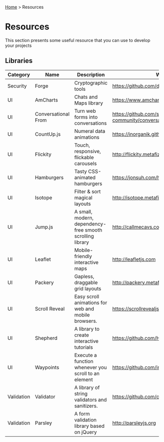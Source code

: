 [Home]: index.md

[Home] > Resources

# Resources

This section presents some useful resource that you can use to develop your projects

## Libraries

| Category   | Name                | Description                                               | Website                                                  |
|------------|---------------------|-----------------------------------------------------------|----------------------------------------------------------|
| Security   | Forge               | Cryptographic tools                                       | https://github.com/digitalbazaar/forge                   |
| UI         | AmCharts            | Chats and Maps library                                    | https://www.amcharts.com                                 |
| UI         | Conversational From | Turn web forms into conversations                         | https://github.com/space10-community/conversational-form |
| UI         | CountUp.js          | Numeral data animations                                   | https://inorganik.github.io/countUp.js/                  |
| UI         | Flickity            | Touch, responsive, flickable carousels                    | http://flickity.metafizzy.co                             |
| UI         | Hamburgers          | Tasty CSS-animated hamburgers                             | https://jonsuh.com/hamburgers                            |
| UI         | Isotope             | Filter & sort magical layouts                             | http://isotope.metafizzy.co                              |
| UI         | Jump.js             | A small, modern, dependency-free smooth scrolling library | http://callmecavs.com/jump.js                            |
| UI         | Leaflet             | Mobile-friendly interactive maps                          | http://leafletjs.com                                     |
| UI         | Packery             | Gapless, draggable grid layouts                           | http://packery.metafizzy.co                              |
| UI         | Scroll Reveal       | Easy scroll animations for web and mobile browsers.       | https://scrollrevealjs.org                               |
| UI         | Shepherd            | A library to create interactive tutorials                 | https://github.com/HubSpot/shepherd                      |
| UI         | Waypoints           | Execute a function whenever you scroll to an element      | https://github.com/imakewebthings/waypoints              |
| Validation | Validator           | A library of string validators and sanitizers.            | https://github.com/chriso/validator.js                   |
| Validation | Parsley             | A form validation library based on jQuery                 | http://parsleyjs.org                                     |
